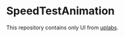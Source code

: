 # SpeedTestAnimation

This repository contains only UI from [uplabs](https://www.uplabs.com/posts/speedtest-animation).
 
